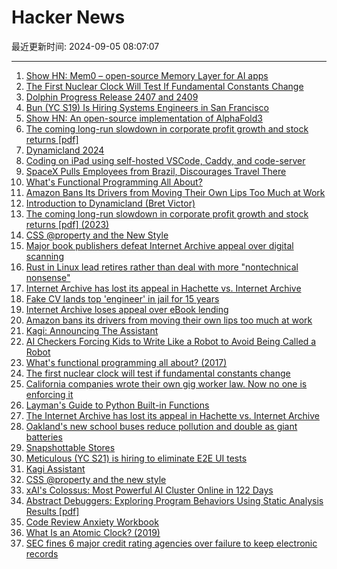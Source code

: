 # Hacker News

最近更新时间: 2024-09-05 08:07:07

--- 
1. [Show HN: Mem0 – open-source Memory Layer for AI apps](https://github.com/mem0ai/mem0) 
2. [The First Nuclear Clock Will Test If Fundamental Constants Change](https://www.quantamagazine.org/the-first-nuclear-clock-will-test-if-fundamental-constants-change-20240904/) 
3. [Dolphin Progress Release 2407 and 2409](https://dolphin-emu.org/blog/2024/09/04/dolphin-progress-report-release-2407-2409/) 
4. [Bun (YC S19) Is Hiring Systems Engineers in San Francisco](https://apply.workable.com/oven/j/A7A1388873/) 
5. [Show HN: An open-source implementation of AlphaFold3](https://github.com/Ligo-Biosciences/AlphaFold3) 
6. [The coming long-run slowdown in corporate profit growth and stock returns [pdf]](https://www.federalreserve.gov/econres/feds/files/2023041pap.pdf) 
7. [Dynamicland 2024](https://dynamicland.org/) 
8. [Coding on iPad using self-hosted VSCode, Caddy, and code-server](https://tailscale.com/kb/1166/vscode-ipad) 
9. [SpaceX Pulls Employees from Brazil, Discourages Travel There](https://www.wsj.com/business/telecom/spacex-brazil-elon-musk-supreme-court-2acb87e3) 
10. [What's Functional Programming All About?](https://www.lihaoyi.com/post/WhatsFunctionalProgrammingAllAbout.html) 
11. [Amazon Bans Its Drivers from Moving Their Own Lips Too Much at Work](https://jalopnik.com/amazon-bans-its-drivers-from-moving-their-own-lips-too-1851639312) 
12. [Introduction to Dynamicland (Bret Victor)](https://dynamicland.org/2024/Intro/) 
13. [The coming long-run slowdown in corporate profit growth and stock returns [pdf] (2023)](https://www.federalreserve.gov/econres/feds/files/2023041pap.pdf) 
14. [CSS @property and the New Style](https://ryanmulligan.dev/blog/css-property-new-style/) 
15. [Major book publishers defeat Internet Archive appeal over digital scanning](https://finance.yahoo.com/news/major-book-publishers-defeat-internet-181817991.html) 
16. [Rust in Linux lead retires rather than deal with more "nontechnical nonsense"](https://arstechnica.com/gadgets/2024/09/rust-in-linux-lead-retires-rather-than-deal-with-more-nontechnical-nonsense/) 
17. [Internet Archive has lost its appeal in Hachette vs. Internet Archive](https://nitter.poast.org/PublishersWkly/status/1831357570365497379#m) 
18. [Fake CV lands top 'engineer' in jail for 15 years](https://www.bbc.com/news/articles/c8er2990ydpo) 
19. [Internet Archive loses appeal over eBook lending](https://www.theverge.com/2024/9/4/24235958/internet-archive-loses-appeal-ebook-lending) 
20. [Amazon bans its drivers from moving their own lips too much at work](https://www.freightwaves.com/news/should-truckers-be-allowed-to-sing-along-with-the-radio) 
21. [Kagi: Announcing The Assistant](https://blog.kagi.com/announcing-assistant) 
22. [AI Checkers Forcing Kids to Write Like a Robot to Avoid Being Called a Robot](https://www.techdirt.com/2024/09/04/ai-checkers-forcing-kids-to-write-like-a-robot-to-avoid-being-called-a-robot/) 
23. [What's functional programming all about? (2017)](https://www.lihaoyi.com/post/WhatsFunctionalProgrammingAllAbout.html) 
24. [The first nuclear clock will test if fundamental constants change](https://www.quantamagazine.org/the-first-nuclear-clock-will-test-if-fundamental-constants-change-20240904/) 
25. [California companies wrote their own gig worker law. Now no one is enforcing it](https://apnews.com/us-news/california-labor-lyft-inc-general-news-906ecb4d94b5e946eab703c562a6bdf0) 
26. [Layman's Guide to Python Built-in Functions](https://www.mattlayman.com/blog/2024/layman-guide-python-built-in-functions/) 
27. [The Internet Archive has lost its appeal in Hachette vs. Internet Archive](https://storage.courtlistener.com/recap/gov.uscourts.ca2.60988/gov.uscourts.ca2.60988.306.1.pdf) 
28. [Oakland's new school buses reduce pollution and double as giant batteries](https://grist.org/transportation/oakland-electric-school-buses-battery-storage/) 
29. [Snapshottable Stores](https://dl.acm.org/doi/10.1145/3674637) 
30. [Meticulous (YC S21) is hiring to eliminate E2E UI tests](https://news.ycombinator.com/item?id=41450775) 
31. [Kagi Assistant](https://blog.kagi.com/announcing-assistant) 
32. [CSS @property and the new style](https://ryanmulligan.dev/blog/css-property-new-style/) 
33. [xAI's Colossus: Most Powerful AI Cluster Online in 122 Days](https://twitter.com/elonmusk/status/1830650370336473253) 
34. [Abstract Debuggers: Exploring Program Behaviors Using Static Analysis Results [pdf]](https://patricklam.ca/papers/24.onward.abs-debug.pdf) 
35. [Code Review Anxiety Workbook](https://developer-success-lab.gitbook.io/code-review-anxiety-workbook-1) 
36. [What Is an Atomic Clock? (2019)](https://www.nasa.gov/missions/tech-demonstration/deep-space-atomic-clock/what-is-an-atomic-clock/) 
37. [SEC fines 6 major credit rating agencies over failure to keep electronic records](https://www.cnn.com/2024/09/03/business/sec-fines-credit-rating-agencies-over-failure-electronic-records/index.html) 
